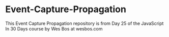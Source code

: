 # Event-Capture-Propagation
This Event Capture Propagation repository is from Day 25 of the JavaScript In 30 Days course by Wes Bos at wesbos.com
